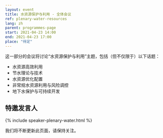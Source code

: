 ```yaml
---
layout: event
title: 水资源保护与利用 - 全体会议
ref: plenary-water-resources
lang: zh
parent: programmes-page
start: 2021-04-23 14:00
end: 2021-04-23 17:00
place: "待定"
---
```


这一部分的会议将讨论“水资源保护与利用”主题，包括（但不仅限于）以下话题：

- 水资源高效利用
- 节水理论与技术
- 水资源优化配置
- 非常规水资源利用与风险调控
- 地下水保护与可持续开发


## 特邀发言人

{% include speaker-plenary-water.html %}

我们将不断更新此页面，请保持关注。
